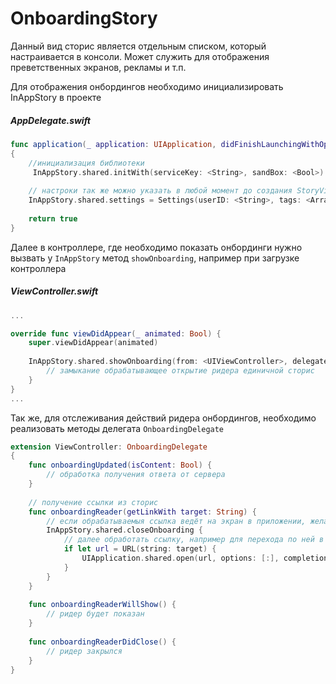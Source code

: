 # OnboardingStory

Данный вид сторис является отдельным списком, который настраивается в консоли. Может служить для отображения преветственных экранов, рекламы и т.п.

Для отображения онбордингов необходимо инициализировать InAppStory в проекте

##### AppDelegate.swift
```swift
func application(_ application: UIApplication, didFinishLaunchingWithOptions launchOptions: [UIApplication.LaunchOptionsKey: Any]?) -> Bool
{
    //инициализация библиотеки
     InAppStory.shared.initWith(serviceKey: <String>, sandBox: <Bool>)
    
    // настроки так же можно указать в любой момент до создания StoryView или вызова отдельных сторис 
    InAppStory.shared.settings = Settings(userID: <String>, tags: <Array<String>>)
    
    return true
}
```

Далее в контроллере, где необходимо показать онбординги нужно вызвать у `InAppStory` метод `showOnboarding`, например при загрузке контроллера

##### ViewController.swift
```swift 
... 

override func viewDidAppear(_ animated: Bool) {
    super.viewDidAppear(animated)
    
    InAppStory.shared.showOnboarding(from: <UIViewController>, delegate: <OnboardingDelegate>) {
        // замыкание обрабатывающее открытие ридера единичной сторис
    }
}
...
```

Так же, для отслеживания действий ридера онбордингов, необходимо реализовать методы делегата `OnboardingDelegate`

```swift 
extension ViewController: OnboardingDelegate
{
    func onboardingUpdated(isContent: Bool) {
        // обработка получения ответа от сервера
    }
    
    // получение ссылки из сторис
    func onboardingReader(getLinkWith target: String) {
        // если обрабатываемыя ссылка ведёт на экран в приложении, желательно закрыть ридер
        InAppStory.shared.closeOnboarding {
            // далее обработать ссылку, например для перехода по ней в safari
            if let url = URL(string: target) {
                UIApplication.shared.open(url, options: [:], completionHandler: nil)
            }
        }
    }
    
    func onboardingReaderWillShow() {
        // ридер будет показан
    }
    
    func onboardingReaderDidClose() {
        // ридер закрылся
    }
}
```